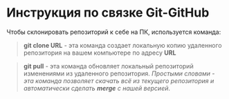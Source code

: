 # Инструкция по связке Git-GitHub

Чтобы склонировать репозиторий к себе на ПК, используется команда:
> **git clone URL** -  эта команда создает локальную копию удаленного репозитория на вашем компьютере по адресу **URL**

> **git pull** - эта команда обновляет локальный репозиторий изменениями из удаленного репозитория.
*Простыми словами - эта команда позволяет скачать всё из текущего репозитория и автоматически сделать **merge** с нашей версией*. 